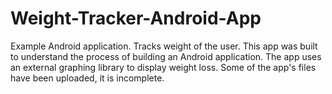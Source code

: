 # Weight-Tracker-Android-App
Example Android application. Tracks weight of the user.
This app was built to understand the process of building an Android application.
The app uses an external graphing library to display weight loss. Some of the app's
files have been uploaded, it is incomplete.
